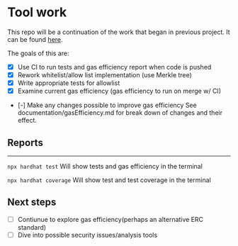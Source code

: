 # Tool work 

This repo will be a continuation of the work that began in previous project. 
It can be found [here](https://github.com/burke-md/tool-nft).

The goals of this are:

- [x] Use CI to run tests and gas efficiency report when code is pushed
- [x] Rework whitelist/allow list implementation (use Merkle tree)
- [x] Write appropriate tests for allowlist
- [x] Examine current gas efficiency (gas efficiency to run on merge w/ CI)
- [-] Make any changes possible to improve gas efficiency 
See documentation/gasEfficiency.md for break down of changes and their effect.

## Reports 
***

```npx hardhat test``` Will show tests and gas efficiency in the terminal

```npx hardhat coverage``` Will show test and test coverage in the terminal

## Next steps

- [ ] Contiunue to explore gas efficiency(perhaps an alternative ERC standard)
- [ ] Dive into possible security issues/analysis tools
